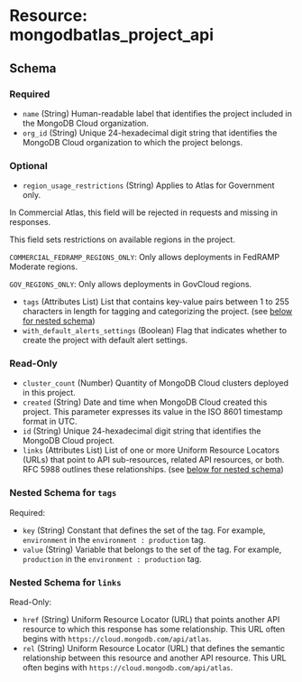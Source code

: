 # Resource: mongodbatlas_project_api

<!-- schema generated by tfplugindocs -->
## Schema

### Required

- `name` (String) Human-readable label that identifies the project included in the MongoDB Cloud organization.
- `org_id` (String) Unique 24-hexadecimal digit string that identifies the MongoDB Cloud organization to which the project belongs.

### Optional

- `region_usage_restrictions` (String) Applies to Atlas for Government only.

In Commercial Atlas, this field will be rejected in requests and missing in responses.

This field sets restrictions on available regions in the project.

`COMMERCIAL_FEDRAMP_REGIONS_ONLY`: Only allows deployments in FedRAMP Moderate regions.

`GOV_REGIONS_ONLY`: Only allows deployments in GovCloud regions.
- `tags` (Attributes List) List that contains key-value pairs between 1 to 255 characters in length for tagging and categorizing the project. (see [below for nested schema](#nestedatt--tags))
- `with_default_alerts_settings` (Boolean) Flag that indicates whether to create the project with default alert settings.

### Read-Only

- `cluster_count` (Number) Quantity of MongoDB Cloud clusters deployed in this project.
- `created` (String) Date and time when MongoDB Cloud created this project. This parameter expresses its value in the ISO 8601 timestamp format in UTC.
- `id` (String) Unique 24-hexadecimal digit string that identifies the MongoDB Cloud project.
- `links` (Attributes List) List of one or more Uniform Resource Locators (URLs) that point to API sub-resources, related API resources, or both. RFC 5988 outlines these relationships. (see [below for nested schema](#nestedatt--links))

<a id="nestedatt--tags"></a>
### Nested Schema for `tags`

Required:

- `key` (String) Constant that defines the set of the tag. For example, `environment` in the `environment : production` tag.
- `value` (String) Variable that belongs to the set of the tag. For example, `production` in the `environment : production` tag.


<a id="nestedatt--links"></a>
### Nested Schema for `links`

Read-Only:

- `href` (String) Uniform Resource Locator (URL) that points another API resource to which this response has some relationship. This URL often begins with `https://cloud.mongodb.com/api/atlas`.
- `rel` (String) Uniform Resource Locator (URL) that defines the semantic relationship between this resource and another API resource. This URL often begins with `https://cloud.mongodb.com/api/atlas`.
